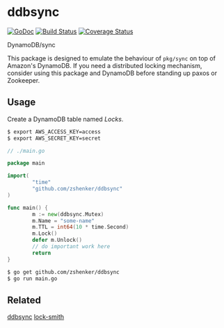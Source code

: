 # ddbsync

[![GoDoc](http://img.shields.io/badge/godoc-reference-blue.svg)](http://godoc.org/github.com/zshenker/ddbsync)
[![Build Status](https://img.shields.io/travis/zshenker/ddbsync.svg)](https://travis-ci.org/zshenker/ddbsync)
[![Coverage Status](https://coveralls.io/repos/zshenker/ddbsync/badge.svg?branch=master)](https://coveralls.io/r/zshenker/ddbsync?branch=master)

DynamoDB/sync

This package is designed to emulate the behaviour of `pkg/sync` on top of Amazon's DynamoDB. If you need a distributed locking mechanism, consider using this package and DynamoDB before standing up paxos or Zookeeper.

## Usage

Create a DynamoDB table named *Locks*.

```bash
$ export AWS_ACCESS_KEY=access
$ export AWS_SECRET_KEY=secret
```

```go
// ./main.go

package main

import(
		"time"
		"github.com/zshenker/ddbsync"
)

func main() {
		m := new(ddbsync.Mutex)
		m.Name = "some-name"
		m.TTL = int64(10 * time.Second)
		m.Lock()
		defer m.Unlock()
		// do important work here
		return
}
```

```bash
$ go get github.com/zshenker/ddbsync
$ go run main.go
```

## Related

[ddbsync](https://github.com/ryandotsmith/ddbsync)
[lock-smith](https://github.com/ryandotsmith/lock-smith)
